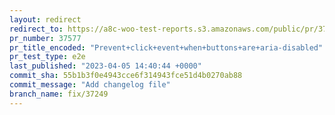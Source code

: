 ```yaml
---
layout: redirect
redirect_to: https://a8c-woo-test-reports.s3.amazonaws.com/public/pr/37577/e2e/index.html
pr_number: 37577
pr_title_encoded: "Prevent+click+event+when+buttons+are+aria-disabled"
pr_test_type: e2e
last_published: "2023-04-05 14:40:44 +0000"
commit_sha: 55b1b3f0e4943cce6f314943fce51d4b0270ab88
commit_message: "Add changelog file"
branch_name: fix/37249
---
```


